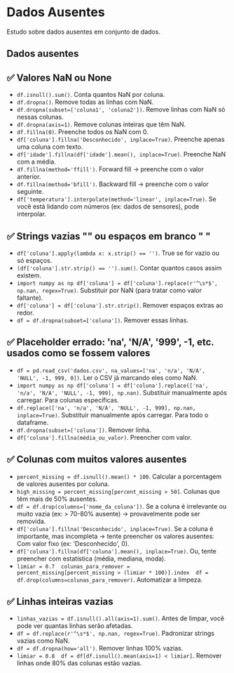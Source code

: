 # Dados Ausentes
Estudo sobre dados ausentes em conjunto de dados.

## Dados ausentes
## ✅ Valores NaN ou None
* ```df.isnull().sum()```. Conta quantos NaN por coluna.
* ```df.dropna()```. Remove todas as linhas com NaN.
* ```df.dropna(subset=['coluna1', 'coluna2'])```. Remove linhas com NaN só nessas colunas.
* ```df.dropna(axis=1)```. Remove colunas inteiras que têm NaN.
* ```df.fillna(0)```. Preenche todos os NaN com 0.
* ```df['coluna'].fillna('Desconhecido', inplace=True)```. Preenche apenas uma coluna com texto.
* ```df['idade'].fillna(df['idade'].mean(), inplace=True)```. Preenche NaN com a média.
* ```df.fillna(method='ffill')```. Forward fill → preenche com o valor anterior.
* ```df.fillna(method='bfill')```. Backward fill → preenche com o valor seguinte.
* ```df['temperatura'].interpolate(method='linear', inplace=True)```. Se você está lidando com números (ex: dados de sensores), pode interpolar.
## ✅ Strings vazias "" ou espaços em branco " "
* ```df['coluna'].apply(lambda x: x.strip() == '')```. True se for vazio ou só espaços.
* ```(df['coluna'].str.strip() == '').sum()```. Contar quantos casos assim existem.
* ```import numpy as np df['coluna'] = df['coluna'].replace(r'^\s*$', np.nan, regex=True)```. Substituir por NaN (para tratar como valor faltante).
* ```df['coluna'] = df['coluna'].str.strip()```. Remover espaços extras ao redor.
* ```df = df.dropna(subset=['coluna'])```. Remover essas linhas.
## ✅ Placeholder errado: 'na', 'N/A', '999', -1, etc. usados como se fossem valores
* ```df = pd.read_csv('dados.csv', na_values=['na', 'n/a', 'N/A', 'NULL', -1, 999, 0])```.  Ler o CSV já marcando eles como NaN.
* ```import numpy as np df['coluna'] = df['coluna'].replace(['na', 'n/a', 'N/A', 'NULL', -1, 999], np.nan)```. Substituir manualmente após carregar. Para colunas específicas.
* ```df.replace(['na', 'n/a', 'N/A', 'NULL', -1, 999], np.nan, inplace=True)```. Substituir manualmente após carregar. Para todo o dataframe.
* ```df.dropna(subset=['coluna'])```. Remover linha.
* ```df['coluna'].fillna(média_ou_valor)```. Preencher com valor.
## ✅ Colunas com muitos valores ausentes
* ```percent_missing = df.isnull().mean() * 100```. Calcular a porcentagem de valores ausentes por coluna.
* ```high_missing = percent_missing[percent_missing > 50]```. Colunas que têm mais de 50% ausentes.
* ```df = df.drop(columns=['nome_da_coluna'])```. Se a coluna é irrelevante ou muito vazia (ex: > 70-80% ausente) → provavelmente pode ser removida.
* ```df['coluna'].fillna('Desconhecido', inplace=True)```.  Se a coluna é importante, mas incompleta → tente preencher os valores ausentes: Com valor fixo (ex: 'Desconhecido', 0).
* ```df['coluna'].fillna(df['coluna'].mean(), inplace=True)```. Ou, tente preencher com estatística (média, mediana, moda).
* ```limiar = 0.7  colunas_para_remover = percent_missing[percent_missing > (limiar * 100)].index  df = df.drop(columns=colunas_para_remover)```. Automatizar a limpeza.
## ✅ Linhas inteiras vazias
* ```linhas_vazias = df.isnull().all(axis=1).sum()```. Antes de limpar, você pode ver quantas linhas serão afetadas.
* ```df = df.replace(r'^\s*$', np.nan, regex=True)```. Padronizar strings vazias como NaN.
* ```df = df.dropna(how='all')```. Remover linhas 100% vazias.
* ```limiar = 0.8  df = df[df.isnull().mean(axis=1) < limiar]```. Remover linhas onde 80% das colunas estão vazias.
